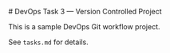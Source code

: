 \# DevOps Task 3 — Version Controlled Project



This is a sample DevOps Git workflow project.  

See `tasks.md` for details.



